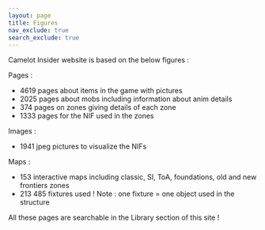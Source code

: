 ```yaml
---
layout: page
title: Figures
nav_exclude: true
search_exclude: true
---
```


Camelot Insider website is based on the below figures :

Pages :
- 4619 pages about items in the game with pictures
- 2025 pages about mobs including information about anim details 
- 374 pages on zones giving details of each zone
- 1333 pages for the NIF used in the zones 

Images :
- 1941 jpeg pictures to visualize the NIFs

Maps :
- 153 interactive maps including classic, SI, ToA, foundations, old and new frontiers zones
- 213 485 fixtures used ! 
Note : one fixture = one object used in the structure

All these pages are searchable in the Library section of this site !

